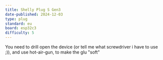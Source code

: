 ```yaml
---
title: Shelly Plug S Gen3
date-published: 2024-12-03
type: plug
standard: eu
board: esp32c3
difficulty: 5
---
```



You need to drill open the device (or tell me what screwdriver i have to use ;)), and use hot-air-gun, to make the glu "soft"